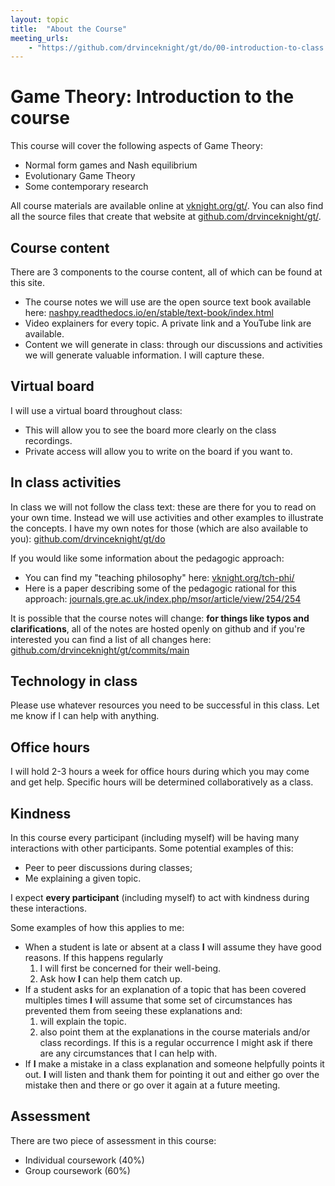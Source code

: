 ```yaml
---
layout: topic
title:  "About the Course"
meeting_urls:
    - "https://github.com/drvinceknight/gt/do/00-introduction-to-class.rst"
---
```


# Game Theory: Introduction to the course

This course will cover the following aspects of Game Theory:

- Normal form games and Nash equilibrium
- Evolutionary Game Theory
- Some contemporary research

All course materials are available online at
[vknight.org/gt/](http://vknight.org/gt/). You can also find all the source
files that create that website at
[github.com/drvinceknight/gt/](https://github.com/drvinceknight/gt/).

## Course content

There are 3 components to the course content, all of which can be found at this
site.

- The course notes we will use are the open source text book available here:
[nashpy.readthedocs.io/en/stable/text-book/index.html](https://nashpy.readthedocs.io/en/stable/text-book/index.html#)
- Video explainers for every topic. A private link and a YouTube link are
  available.
- Content we will generate in class: through our discussions and activities we
  will generate valuable information. I will capture these.

## Virtual board

I will use a virtual board throughout class:

- This will allow you to see the board more clearly on the class recordings.
- Private access will allow you to write on the board if you want to.

## In class activities

In class we will not follow the class text: these are there for you to read on
your own time. Instead we will use activities and other examples to illustrate
the concepts. I have my own notes for those (which are also available to you):
[github.com/drvinceknight/gt/do](https://github.com/drvinceknight/gt/do)


If you would like some information about the pedagogic approach:

- You can find my "teaching philosophy" here: [vknight.org/tch-phi/](https://vknight.org/tch-phi/)
- Here is a paper describing some of the pedagogic rational for this approach: [journals.gre.ac.uk/index.php/msor/article/view/254/254](https://journals.gre.ac.uk/index.php/msor/article/view/254/254)

It is possible that the course notes will change: **for things like typos and
clarifications**, all of the notes are hosted openly on github and if you're
interested you can find a list of all changes here:
[github.com/drvinceknight/gt/commits/main](https://github.com/drvinceknight/gt/commits/main)

## Technology in class

Please use whatever resources you need to be successful in this class. Let me
know if I can help with anything.

## Office hours

I will hold 2-3 hours a week for office hours during which you may come and get
help. Specific hours will be determined collaboratively as a class.

## Kindness

In this course every participant (including myself) will be having many
interactions with other participants. Some potential examples of this:

-   Peer to peer discussions during classes;
-   Me explaining a given topic.

I expect **every participant** (including myself) to act with kindness
during these interactions.

Some examples of how this applies to me:

-   When a student is late or absent at a class **I** will assume they
    have good reasons. If this happens regularly
    1.  I will first be concerned for their well-being.
    2.  Ask how **I** can help them catch up.
-   If a student asks for an explanation of a topic that has been
    covered multiples times **I** will assume that some set of
    circumstances has prevented them from seeing these explanations and:
    1.  will explain the topic.
    2.  also point them at the explanations in the course materials
        and/or class recordings. If this is a regular occurrence I might
        ask if there are any circumstances that I can help with.
-   If **I** make a mistake in a class explanation and someone helpfully
    points it out. **I** will listen and thank them for pointing it out
    and either go over the mistake then and there or go over it again at
    a future meeting.

## Assessment

There are two piece of assessment in this course:

- Individual coursework (40%)
- Group coursework (60%)
